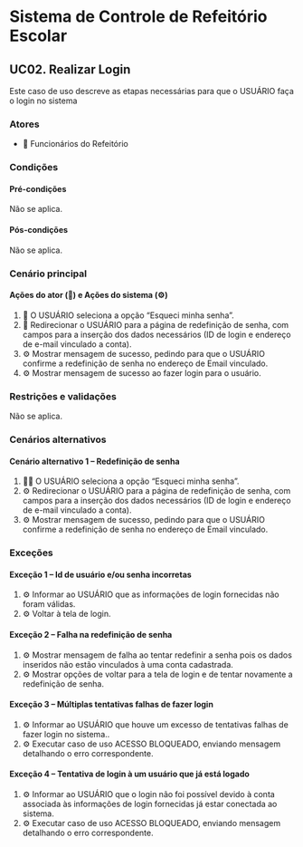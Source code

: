 # Sistema de Controle de Refeitório Escolar

## UC02. Realizar Login

Este caso de uso descreve as etapas necessárias para que o USUÁRIO faça o login no sistema

### Atores
- 👷 Funcionários do Refeitório

### Condições
#### Pré-condições
Não se aplica.

#### Pós-condições
Não se aplica.


### Cenário principal
#### Ações do ator (👷) e Ações do sistema (⚙️)

1. 👷 O USUÁRIO seleciona a opção “Esqueci minha senha”.
2. 👷 Redirecionar o USUÁRIO para a página de redefinição de senha, com campos para a inserção dos dados necessários (ID de login e endereço de e-mail vinculado a conta).
3. ⚙️ Mostrar mensagem de sucesso, pedindo para que o USUÁRIO confirme a redefinição de senha no endereço de Email vinculado.
4. ⚙️ Mostrar mensagem de sucesso ao fazer login para o usuário.

### Restrições e validações
Não se aplica.

### Cenários alternativos
#### Cenário alternativo 1 – Redefinição de senha
1. 👨‍💼 O USUÁRIO seleciona a opção “Esqueci minha senha”.
2. ⚙️ Redirecionar o USUÁRIO para a página de redefinição de senha, com campos para a inserção dos dados necessários (ID de login e endereço de e-mail vinculado a conta).
3. ⚙️ Mostrar mensagem de sucesso, pedindo para que o USUÁRIO confirme a redefinição de senha no endereço de Email vinculado.

### Exceções
#### Exceção 1 – Id de usuário e/ou senha incorretas
1. ⚙️ Informar ao USUÁRIO que as informações de login fornecidas não foram válidas.
2. ⚙️ Voltar à tela de login.

#### Exceção 2 – Falha na redefinição de senha
1. ⚙️ Mostrar mensagem de falha ao tentar redefinir a senha pois os dados inseridos não estão vinculados à uma conta cadastrada.
2. ⚙️ Mostrar opções de voltar para a tela de login e de tentar novamente a redefinição de senha.

#### Exceção 3 – Múltiplas tentativas falhas de fazer login
1. ⚙️  Informar ao USUÁRIO que houve um excesso de tentativas falhas de fazer login no sistema..
2. ⚙️  Executar caso de uso ACESSO BLOQUEADO, enviando mensagem detalhando o erro correspondente.

#### Exceção 4  – Tentativa de login à um usuário que já está logado
1. ⚙️ Informar ao USUÁRIO que o login não foi possível devido à conta associada às informações de login fornecidas já estar conectada ao sistema.
2. ⚙️ Executar caso de uso ACESSO BLOQUEADO, enviando mensagem detalhando o erro correspondente.
